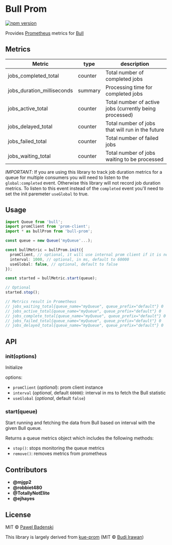 # Bull Prom
[![npm version](https://badge.fury.io/js/bull-prom.svg?style=flat)](http://badge.fury.io/js/bull-prom)

Provides [Prometheus](https://prometheus.io/) metrics for [Bull](https://github.com/OptimalBits/bull)

## Metrics

| Metric                       | type    | description                                             |
|------------------------------|---------|---------------------------------------------------------|
| jobs_completed_total         | counter | Total number of completed jobs                          |
| jobs_duration_milliseconds   | summary | Processing time for completed jobs                      |
| jobs_active_total            | counter | Total number of active jobs (currently being processed) |
| jobs_delayed_total           | counter | Total number of jobs that will run in the future        |
| jobs_failed_total            | counter | Total number of failed jobs                             |
| jobs_waiting_total           | counter | Total number of jobs waiting to be processed            |

_IMPORTANT_: If you are using this library to track job duration metrics for a queue for multiple consumers you will need to listen to the `global:completed` event. Otherwise this library will not record job duration metrics. To listen to this event instead of the `completed` event you'll need to set the init paremeter `useGlobal` to true.

## Usage
```typescript
import Queue from 'bull';
import promClient from 'prom-client';
import * as bullProm from 'bull-prom';

const queue = new Queue('myQueue'...);

const bullMetric = bullProm.init({
  promClient, // optional, it will use internal prom client if it is not given
  interval: 1000, // optional, in ms, default to 60000
  useGlobal: false, // optional, default to false
});

const started = bullMetric.start(queue);

// Optional
started.stop();

// Metrics result in Prometheus
// jobs_waiting_total{queue_name="myQueue", queue_prefix="default"} 0
// jobs_active_total{queue_name="myQueue", queue_prefix="default"} 0
// jobs_complete_total{queue_name="myQueue", queue_prefix="default"} 0
// jobs_failed_total{queue_name="myQueue", queue_prefix="default"} 0
// jobs_delayed_total{queue_name="myQueue", queue_prefix="default"} 0
```

## API
### init(options)
Initialize

options:
- `promClient` (*optional*): prom client instance
- `interval` (*optional*, default `60000`): interval in ms to fetch the Bull statistic
- `useGlobal` (*optional*, default `false`)

### start(queue)
Start running and fetching the data from Bull based on interval with the given Bull queue.

Returns a queue metrics object which includes the following methods:
- `stop()`: stops monitoring the queue metrics
- `remove()`: removes metrics from prometheus


## Contributors

* **@mjgp2**
* **@robbiet480**
* **@TotallyNotElite**
* **@ejhayes**

## License
MIT © [Pawel Badenski](https://github.com/pbadenski)

This library is largely derived from [kue-prom](https://github.com/deerawan/kue-prom) (MIT © [Budi Irawan](https://github.com/deerawan))
